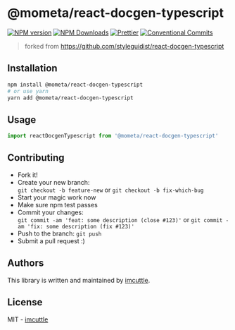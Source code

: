 # @mometa/react-docgen-typescript

[![NPM version](https://img.shields.io/npm/v/@mometa/react-docgen-typescript.svg?style=flat-square)](https://www.npmjs.com/package/@mometa/react-docgen-typescript)
[![NPM Downloads](https://img.shields.io/npm/dm/@mometa/react-docgen-typescript.svg?style=flat-square&maxAge=43200)](https://www.npmjs.com/package/@mometa/react-docgen-typescript)
[![Prettier](https://img.shields.io/badge/code_style-prettier-ff69b4.svg?style=flat-square)](https://prettier.io/)
[![Conventional Commits](https://img.shields.io/badge/Conventional%20Commits-1.0.0-yellow.svg?style=flat-square)](https://conventionalcommits.org)

> forked from https://github.com/styleguidist/react-docgen-typescript

## Installation

```bash
npm install @mometa/react-docgen-typescript
# or use yarn
yarn add @mometa/react-docgen-typescript
```

## Usage

```javascript
import reactDocgenTypescript from '@mometa/react-docgen-typescript'
```

## Contributing

- Fork it!
- Create your new branch:  
  `git checkout -b feature-new` or `git checkout -b fix-which-bug`
- Start your magic work now
- Make sure npm test passes
- Commit your changes:  
  `git commit -am 'feat: some description (close #123)'` or `git commit -am 'fix: some description (fix #123)'`
- Push to the branch: `git push`
- Submit a pull request :)

## Authors

This library is written and maintained by [imcuttle](mailto:imcuttle@163.com).

## License

MIT - [imcuttle](mailto:imcuttle@163.com)
